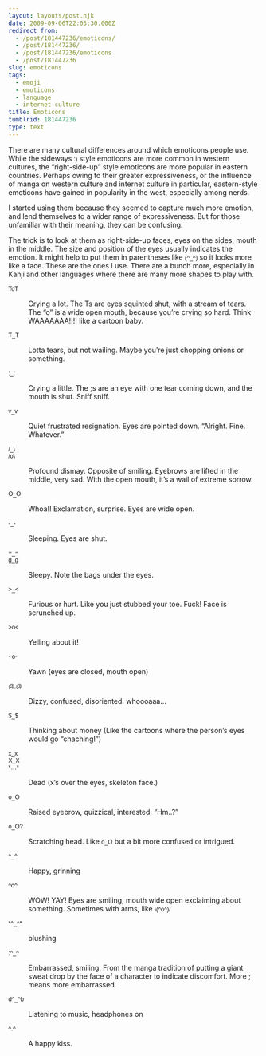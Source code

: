 ```yaml
---
layout: layouts/post.njk
date: 2009-09-06T22:03:30.000Z
redirect_from:
  - /post/181447236/emoticons/
  - /post/181447236/
  - /post/181447236/emoticons
  - /post/181447236
slug: emoticons
tags:
  - emoji
  - emoticons
  - language
  - internet culture
title: Emoticons
tumblrid: 181447236
type: text
---
```

<p>There are many cultural differences around which emoticons people use.  While the sideways <code style="font-family:Helvetica, Arial, sans-serif">:)</code> style emoticons are more common in western cultures, the &ldquo;right-side-up&rdquo; style emoticons are more popular in eastern countries.  Perhaps owing to their greater expressiveness, or the influence of manga on western culture and internet culture in particular, eastern-style emoticons have gained in popularity in the west, especially among nerds.</p>

<p>I started using them because they seemed to capture much more emotion, and lend themselves to a wider range of expressiveness.  But for those unfamiliar with their meaning, they can be confusing.</p>

<p>The trick is to look at them as right-side-up faces, eyes on the sides, mouth in the middle.  The size and position of the eyes usually indicates the emotion.  It might help to put them in parentheses like <code style="font-family:Helvetica, Arial, sans-serif">(^_^)</code> so it looks more like a face.  These are the ones I use.  There are a bunch more, especially in Kanji and other languages where there are many more shapes to play with.</p>

<dl><dt>
        <code style="font-family:Helvetica, Arial, sans-serif">ToT</code>
    </dt>
    <dd>
        <p>
            Crying a lot. The Ts are eyes squinted shut, with a stream of tears. The &ldquo;o&rdquo; is a wide open mouth, because you&rsquo;re crying so hard. Think WAAAAAAA!!!! like a cartoon baby.
        </p>
    </dd>
    <dt>
        <code style="font-family:Helvetica, Arial, sans-serif">T_T</code>
    </dt>
    <dd>
        <p>
            Lotta tears, but not wailing.  Maybe you&rsquo;re just chopping onions or something.
        </p>
    </dd>
    <dt>
        <code style="font-family:Helvetica, Arial, sans-serif">;_;</code>
    </dt>
    <dd>
        <p>
            Crying a little. The ;s are an eye with one tear coming down, and the mouth is shut. Sniff sniff.
        </p>
    </dd>
    <dt>
        <code style="font-family:Helvetica, Arial, sans-serif">v_v</code>
    </dt>
    <dd>
        <p>
            Quiet frustrated resignation. Eyes are pointed down. &ldquo;Alright. Fine. Whatever.&rdquo;
        </p>
    </dd>
    <dt>
        <code style="font-family:Helvetica, Arial, sans-serif">/_\</code><br/><code style="font-family:Helvetica, Arial, sans-serif">/o\</code>
    </dt>
    <dd>
        <p>
            Profound dismay. Opposite of smiling. Eyebrows are lifted in the middle, very sad.  With the open mouth, it&rsquo;s a wail of extreme sorrow.
        </p>
    </dd>
    <dt>
        <code style="font-family:Helvetica, Arial, sans-serif">O_O</code>
    </dt>
    <dd>
        <p>
            Whoa!! Exclamation, surprise. Eyes are wide open.
        </p>
    </dd>
    <dt>
        <code style="font-family:Helvetica, Arial, sans-serif">-_-</code>
    </dt>
    <dd>
        <p>
            Sleeping. Eyes are shut.
        </p>
    </dd>
    <dt>
        <code style="font-family:Helvetica, Arial, sans-serif">=_=</code><br/><code style="font-family:Helvetica, Arial, sans-serif">g_g</code>
    </dt>
    <dd>
        <p>
            Sleepy. Note the bags under the eyes.
        </p>
    </dd>
    <dt>
        <code style="font-family:Helvetica, Arial, sans-serif">&gt;_&lt;</code>
    </dt>
    <dd>
        <p>
            Furious or hurt. Like you just stubbed your toe. Fuck! Face is scrunched up.
        </p>
    </dd>
    <dt>
        <code style="font-family:Helvetica, Arial, sans-serif">&gt;o&lt;</code>
    </dt>
    <dd>
        <p>
            Yelling about it!
        </p>
    </dd>
    <dt>
        <code style="font-family:Helvetica, Arial, sans-serif">~o~</code>
    </dt>
    <dd>
        <p>
            Yawn (eyes are closed, mouth open)
        </p>
    </dd>
    <dt>
        <code style="font-family:Helvetica, Arial, sans-serif">@.@</code>
    </dt>
    <dd>
        <p>
            Dizzy, confused, disoriented. whoooaaa&hellip;
        </p>
    </dd>
    <dt>
        <code style="font-family:Helvetica, Arial, sans-serif">$_$</code>
    </dt>
    <dd>
        <p>
            Thinking about money (Like the cartoons where the person&rsquo;s eyes would go &ldquo;chaching!&rdquo;)
        </p>
    </dd>
    <dt>
        <code style="font-family:Helvetica, Arial, sans-serif">x_x</code><br/><code style="font-family:Helvetica, Arial, sans-serif">X_X</code><br/><code style="font-family:Helvetica, Arial, sans-serif">*…*</code>
    </dt>
    <dd>
        <p>
            Dead (x&rsquo;s over the eyes, skeleton face.)
        </p>
    </dd>
    <dt>
        <code style="font-family:Helvetica, Arial, sans-serif">o_O</code>
    </dt>
    <dd>
        <p>
            Raised eyebrow, quizzical, interested. &ldquo;Hm..?&rdquo;
        </p>
    </dd>
    <dt>
        <code style="font-family:Helvetica, Arial, sans-serif">o_O?</code>
    </dt>
    <dd>
        <p>
            Scratching head. Like <code style="font-family:Helvetica, Arial, sans-serif">o_O</code> but a bit more confused or intrigued.
        </p>
    </dd>
    <dt>
        <code style="font-family:Helvetica, Arial, sans-serif">^_^</code>
    </dt>
    <dd>
        <p>
            Happy, grinning
        </p>
    </dd>
    <dt>
        <code style="font-family:Helvetica, Arial, sans-serif">^o^</code>
    </dt>
    <dd>
        <p>
            WOW! YAY! Eyes are smiling, mouth wide open exclaiming about something. Sometimes with arms, like <code style="font-family:Helvetica, Arial, sans-serif">\(^o^)/</code>
        </p>
    </dd>
    <dt>
        <code style="font-family:Helvetica, Arial, sans-serif">*^_^*</code>
    </dt>
    <dd>
        <p>
            blushing
        </p>
    </dd>
    <dt>
        <code style="font-family:Helvetica, Arial, sans-serif">;^_^</code>
    </dt>
    <dd>
        <p>
            Embarrassed, smiling. From the manga tradition of putting a giant sweat drop by the face of a character to indicate discomfort. More ; means more embarrassed.
        </p>
    </dd>
    <dt>
        <code style="font-family:Helvetica, Arial, sans-serif">d^_^b</code>
    </dt>
    <dd>
        <p>
            Listening to music, headphones on
        </p>
    </dd>
    <dt>
        <code style="font-family:Helvetica, Arial, sans-serif">^.^</code>
    </dt>
    <dd>
        <p>
            A happy kiss.
        </p>
    </dd>
</dl>
